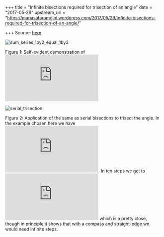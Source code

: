 +++
title = "Infinite bisections required for trisection of an angle"
date = "2017-05-29"
upstream_url = "https://manasataramgini.wordpress.com/2017/05/29/infinite-bisections-required-for-trisection-of-an-angle/"

+++
Source: [here](https://manasataramgini.wordpress.com/2017/05/29/infinite-bisections-required-for-trisection-of-an-angle/).

![sum_series_1by2_equal_1by3](https://manasataramgini.files.wordpress.com/2017/05/sum_series_1by2_equal_1by3.png?w=640)

Figure 1: Self-evident demonstration of
![\\frac{1}{3}=\\frac{1}{2}-\\frac{1}{4}+\\frac{1}{8}-\\frac{1}{16}...](https://s0.wp.com/latex.php?latex=%5Cfrac%7B1%7D%7B3%7D%3D%5Cfrac%7B1%7D%7B2%7D-%5Cfrac%7B1%7D%7B4%7D%2B%5Cfrac%7B1%7D%7B8%7D-%5Cfrac%7B1%7D%7B16%7D...&bg=ffffff&fg=333333&s=0&c=20201002)

![serial_trisection](https://manasataramgini.files.wordpress.com/2017/05/serial_trisection.png?w=640)

Figure 2: Application of the same as serial bisections to trisect the angle. In the example chosen here we have ![\\theta=102^o; \\; \\frac{\\theta}{3}=34^o](https://s0.wp.com/latex.php?latex=%5Ctheta%3D102%5Eo%3B+%5C%3B+%5Cfrac%7B%5Ctheta%7D%7B3%7D%3D34%5Eo&bg=ffffff&fg=333333&s=0&c=20201002). In ten steps we get to
![33.97^o](https://s0.wp.com/latex.php?latex=33.97%5Eo&bg=ffffff&fg=333333&s=0&c=20201002)
which is a pretty close, though in principle it shows that with a compass and straight-edge we would need infinite steps.
